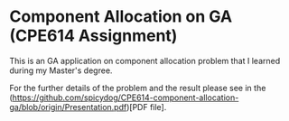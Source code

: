 # Component Allocation on GA (CPE614 Assignment)
This is an GA application on component allocation problem that I learned during my Master's degree.

For the further details of the problem and the result please see in the (https://github.com/spicydog/CPE614-component-allocation-ga/blob/origin/Presentation.pdf)[PDF file].
